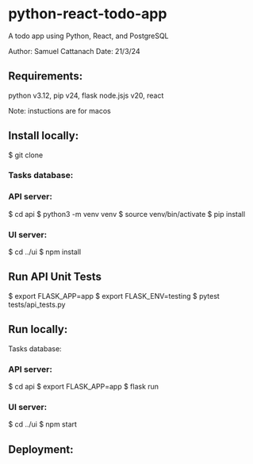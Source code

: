 # python-react-todo-app
A todo app using Python, React, and PostgreSQL

Author: Samuel Cattanach
Date: 21/3/24

## Requirements:
python v3.12, pip v24, flask 
node.jsjs v20, react


Note: instuctions are for macos

## Install locally:
$ git clone 

### Tasks database:

### API server:
$ cd api
$ python3 -m venv venv
$ source venv/bin/activate
$ pip install

### UI server:
$ cd ../ui
$ npm install


## Run API Unit Tests
$ export FLASK_APP=app
$ export FLASK_ENV=testing
$ pytest tests/api_tests.py

## Run locally:
Tasks database:

### API server:
$ cd api
$ export FLASK_APP=app
$ flask run

### UI server:
$ cd ../ui
$ npm start

## Deployment: